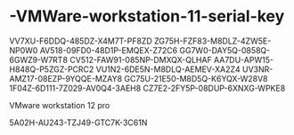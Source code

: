 # -VMWare-workstation-11-serial-key



VV7XU-F6DDQ-485DZ-X4M7T-PF8ZD
ZG75H-FZF83-M8DLZ-4ZW5E-NP0W0
AV518-09FD0-48D1P-EMQEX-Z72C6
GG7W0-DAY5Q-0858Q-6GWZ9-W7RT8
CV512-FAW91-085NP-DMXQX-QLHAF
AA7DU-APW15-H848Q-P5ZGZ-PCRC2
VU1N2-6DE5N-M8DLQ-AEMEV-XA2Z4
UV3NR-AMZ17-08EZP-9YQQE-MZAY8
GC75U-21E50-M8D5Q-K6YQX-W28V8
1F04Z-6D111-7Z029-AV0Q4-3AEH8
CZ7E2-2FY5P-08DUP-6XNXG-WPKE8

VMware workstation 12 pro

5A02H-AU243-TZJ49-GTC7K-3C61N
